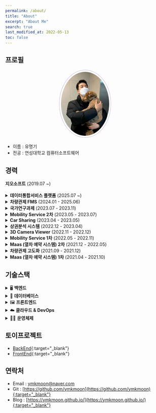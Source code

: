 ```yaml
---
permalink: /about/
title: "About"
excerpt: "About Me"
search: true
last_modified_at: 2022-05-13
toc: false
--- 
```


## 프로필
<center><img src="/assets/image/author/profile_with_dog.jpg" width="30%" height="30%" style="
border: 1px solid #cab6de;
border-radius: 50%;
padding: 5px;
-moz-border-radius: 50%;
-khtml-border-radius: 50%;
-webkit-border-radius: 50%;
"></center>


* 이름 : 유명기
* 전공 : 연성대학교 컴퓨터소프트웨어

## 경력

<summary><strong>지오소프트</strong> (2019.07 ~)</summary>

<br/>

<details>
<summary><strong>데이터통합서비스 플랫폼</strong> (2025.07 ~)</summary>
<ul>
  <li><strong>프로젝트 설명</strong><br>각 업무에 대한 결과 입력 및 업무 싸이클을 통한 자동 생성</li>
  <li><strong>담당분야</strong><br>Backend, 인프라 관리, DB 구성</li>
  <li><strong>사용기술</strong><br>NodeJS, GraphQL, Docker, Nginx</li>
  <li><strong>업무내용</strong><br>CRUD API 개발, 스케줄러 개발, 초기스크립트 정리, 도커를 이용한 이미지 생성과 컨테이너 실행</li>
</ul>
</details>

<details>
<summary><strong>차량관제 FMS</strong> (2024.01 - 2025.06)</summary>
<ul>
  <li><strong>프로젝트 설명</strong><br>차량 단말(IoT) 데이터를 이용해 차량 관제와 관리를 제공하는 서비스</li>
  <li><strong>담당분야</strong><br>Frontend, 담당 AWS 인프라 관리</li>
  <li><strong>사용기술</strong><br>React, Nginx, AWS (S3, Codedeploy, EC2)</li>
  <li><strong>업무내용</strong><br>고객용 APP, 관리자용 WEB 신규 개발 및 Github Action과 AWS를 이용한 CICD 구축</li>
</ul>
</details>

<details>
<summary><strong>국가연구과제</strong> (2023.07 - 2023.11)</summary>
<ul>
  <li><strong>프로젝트 설명</strong><br>실내 측위 데이터를 이용해 원하는 위치의 예상 값을 계산(보간 처리)하여 제공하는 서비스</li>
  <li><strong>담당분야</strong><br>Frontend, Backend</li>
  <li><strong>사용기술</strong><br>Spring Boot, Java, React, Typescript, MongoDB, JPA, Querydsl</li>
  <li><strong>업무내용</strong><br>실내 측위 데이터 시각화 및 정제, 좌표계 변환과 IDW 보간법을 이용한 데이터 제공</li>
</ul>
</details>

<details>
<summary><strong>Mobility Service 2차</strong> (2023.05 - 2023.07)</summary>
<ul>
  <li><strong>프로젝트 설명</strong><br>렌터카 APP의 관리와 운영을 제공하는 관리자 웹 서비스</li>
  <li><strong>담당분야</strong><br>Frontend</li>
  <li><strong>사용기술</strong><br>React, Typescript, Apollo, GraphQL, Kakao Map</li>
  <li><strong>업무내용</strong><br>고객의 추가 요구사항에 대해 수정 및 추가 개발(단말기관련)</li>
</ul>
</details>

<details>
<summary><strong>Car Sharing</strong> (2023.04 - 2023.05)</summary>
<ul>
  <li><strong>프로젝트 설명</strong><br>내부 인력을 위한 렌터카 예약 서비스</li>
  <li><strong>담당분야</strong><br>Frontend</li>
  <li><strong>사용기술</strong><br>React, Typescript, GraphQL, Naver Map</li>
  <li><strong>업무내용</strong><br>로그인, 회원가입, 차량 예약, 예약 히스토리, 마이페이지 등 개발</li>
</ul>
</details>

<details>
<summary><strong>상권분석 시스템</strong> (2022.12 - 2023.04)</summary>
<ul>
  <li><strong>담당분야</strong><br>Backend, Frontend</li>
  <li><strong>사용기술</strong><br>Java, 전자정부 프레임워크, jQuery, Javascript</li>
  <li><strong>업무내용</strong><br>기존 환경 분석하여 로컬 환경 빌드 및 실행과 운영 환경 배포까지의 흐름 문서화</li>
</ul>
</details>

<details>
<summary><strong>3D Camera Viewer</strong> (2022.11 - 2022.12)</summary>
<ul>
  <li><strong>프로젝트 설명</strong><br>실내 이미지를 이용한 파노라마 뷰 제공 및 이미지 거리·너비 계산 서비스</li>
  <li><strong>담당분야</strong><br>Frontend</li>
  <li><strong>사용기술</strong><br>pannellum, Javascript, HTML5-Canvas</li>
  <li><strong>업무내용</strong><br>실내 이미지 시각화 및 이미지 내 거리 측정 웹 페이지 개발</li>
</ul>
</details>

<details>
<summary><strong>Mobility Service 1차</strong> (2022.05 - 2022.11)</summary>
<ul>
  <li><strong>프로젝트 설명</strong><br>렌터카 APP의 관리와 운영을 제공하는 관리자 웹 서비스</li>
  <li><strong>담당분야</strong><br>Frontend</li>
  <li><strong>사용기술</strong><br>React, Typescript, Apollo, GraphQL, Kakao Map</li>
  <li><strong>업무내용</strong><br>렌터카 스케줄표 생성과 차량 예약 및 배차 화면 개발</li>
</ul>
</details>

<details>
<summary><strong>Maas (열차 예약 시스템) 2차</strong> (2021.12 - 2022.05)</summary>
<ul>
  <li><strong>프로젝트 설명</strong><br>일본 내 열차 예약 서비스</li>
  <li><strong>담당분야</strong><br>Backend, Frontend</li>
  <li><strong>사용기술</strong><br>Java, JSP, Spring Boot, AWS Cognito</li>
  <li><strong>업무내용</strong><br>AWS Cognito 기반 유저 관리, 특급 열차 티켓 변경 및 환불 개발</li>
</ul>
</details>

<details>
<summary><strong>차량관제 고도화</strong> (2021.09 - 2021.12)</summary>
<ul>
  <li><strong>담당분야</strong><br>Backend, Frontend</li>
  <li><strong>사용기술</strong><br>Java, JSP, Spring Framework, Geosoft Map, Olleh Map, Javascript</li>
  <li><strong>업무내용</strong><br>차량 관제 시스템 고도화(지도 변경), 데이터 시각화 및 지도 기반 Polyline, Polygon 기능 추가</li>
</ul>
</details>

<details>
<summary><strong>Maas (열차 예약 시스템) 1차</strong> (2021.04 - 2021.10)</summary>
<ul>
  <li><strong>프로젝트 설명</strong><br>일본 내 열차 예약 서비스</li>
  <li><strong>담당분야</strong><br>Backend, Frontend</li>
  <li><strong>사용기술</strong><br>Java, JSP, Spring Boot, AWS Cognito, Javascript</li>
  <li><strong>업무내용</strong><br>AWS Cognito 기반 유저 관리, 열차 티켓 예약, 구매, 마이페이지 개발</li>
</ul>
</details>


## 기술스택

<details>
<summary>🖥️ <strong>백엔드</strong></summary>
<ul>
  <li><strong>Java</strong><br>JPA와 MyBatis를 활용한 RESTful API 개발 경험</li>
  <li><strong>Node.js</strong><br>Express 기반의 서버 구축 및 GraphQL API 개발</li>
</ul>
</details>

<details>
<summary>🧱 <strong>데이터베이스</strong></summary>
<ul>
  <li><strong>PostgreSQL</strong>, <strong>MySQL</strong><br>복잡한 쿼리 작성 및 성능 튜닝 경험 보유</li>
</ul>
</details>

<details>
<summary>🖼️ <strong>프론트엔드</strong></summary>
<ul>
  <li><strong>React</strong><br>상태 관리 및 컴포넌트 기반 UI 개발</li>
</ul>
</details>

<details>
<summary>☁️ <strong>클라우드 & DevOps</strong></summary>
<ul>
  <li><strong>AWS</strong><br>EC2, S3, CodeDeploy를 활용한 인프라 구성 및 자동 배포</li>
  <li><strong>Docker</strong><br>개발 환경 컨테이너화 및 배포 자동화 경험</li>
  <li><strong>Jenkins</strong><br>CI/CD 파이프라인 구축 및 운영</li>
  <li><strong>Nginx</strong><br>정적 파일 서빙 및 리버스 프록시 설정 경험</li>
</ul>
</details>

<details>
<summary>🧑‍💻 <strong>운영체제</strong></summary>
<ul>
  <li><strong>Linux</strong><br>CentOS, Rocky Linux, Ubuntu 환경에서의 서버 운영 및 쉘 스크립트 작성 경험</li>
</ul>
</details>



## 토이프로젝트
 * [BackEnd](https://github.com/ymkmoon/toyseven){:target="_blank"}
 * [FrontEnd](https://github.com/ymkmoon/toyseven-react){:target="_blank"}

## 연락처
 * Email : [ymkmoon@naver.com](mailto:ymkmoon@naver.com)
 * Git : [https://github.com/ymkmoon](https://github.com/ymkmoon){:target="_blank"}
 * Blog : [https://ymkmoon.github.io/](https://ymkmoon.github.io/){:target="_blank"}

